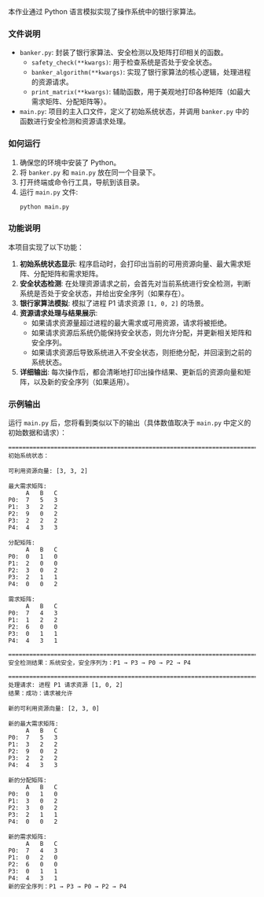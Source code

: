 本作业通过 Python 语言模拟实现了操作系统中的银行家算法。

### 文件说明

  * `banker.py`: 封装了银行家算法、安全检测以及矩阵打印相关的函数。
      * `safety_check(**kwargs)`: 用于检查系统是否处于安全状态。
      * `banker_algorithm(**kwargs)`: 实现了银行家算法的核心逻辑，处理进程的资源请求。
      * `print_matrix(**kwargs)`: 辅助函数，用于美观地打印各种矩阵（如最大需求矩阵、分配矩阵等）。
  * `main.py`: 项目的主入口文件，定义了初始系统状态，并调用 `banker.py` 中的函数进行安全检测和资源请求处理。

### 如何运行

1.  确保您的环境中安装了 Python。
2.  将 `banker.py` 和 `main.py` 放在同一个目录下。
3.  打开终端或命令行工具，导航到该目录。
4.  运行 `main.py` 文件:
    ```bash
    python main.py
    ```

### 功能说明

本项目实现了以下功能：

1.  **初始系统状态显示**: 程序启动时，会打印出当前的可用资源向量、最大需求矩阵、分配矩阵和需求矩阵。
2.  **安全状态检测**: 在处理资源请求之前，会首先对当前系统进行安全检测，判断系统是否处于安全状态，并给出安全序列（如果存在）。
3.  **银行家算法模拟**: 模拟了进程 P1 请求资源 `[1, 0, 2]` 的场景。
4.  **资源请求处理与结果展示**:
      * 如果请求资源量超过进程的最大需求或可用资源，请求将被拒绝。
      * 如果请求资源后系统仍能保持安全状态，则允许分配，并更新相关矩阵和安全序列。
      * 如果请求资源后导致系统进入不安全状态，则拒绝分配，并回滚到之前的系统状态。
5.  **详细输出**: 每次操作后，都会清晰地打印出操作结果、更新后的资源向量和矩阵，以及新的安全序列（如果适用）。

### 示例输出

运行 `main.py` 后，您将看到类似以下的输出（具体数值取决于 `main.py` 中定义的初始数据和请求）：

```
====================================================================================================
初始系统状态：

可利用资源向量: [3, 3, 2]

最大需求矩阵:
     A   B   C
P0:  7   5   3
P1:  3   2   2
P2:  9   0   2
P3:  2   2   2
P4:  4   3   3

分配矩阵:
     A   B   C
P0:  0   1   0
P1:  2   0   0
P2:  3   0   2
P3:  2   1   1
P4:  0   0   2

需求矩阵:
     A   B   C
P0:  7   4   3
P1:  1   2   2
P2:  6   0   0
P3:  0   1   1
P4:  4   3   1

====================================================================================================
安全检测结果：系统安全，安全序列为：P1 → P3 → P0 → P2 → P4

====================================================================================================
处理请求: 进程 P1 请求资源 [1, 0, 2]
结果：成功：请求被允许

新的可利用资源向量: [2, 3, 0]

新的最大需求矩阵:
     A   B   C
P0:  7   5   3
P1:  3   2   2
P2:  9   0   2
P3:  2   2   2
P4:  4   3   3

新的分配矩阵:
     A   B   C
P0:  0   1   0
P1:  3   0   2
P2:  3   0   2
P3:  2   1   1
P4:  0   0   2

新的需求矩阵:
     A   B   C
P0:  7   4   3
P1:  0   2   0
P2:  6   0   0
P3:  0   1   1
P4:  4   3   1
新的安全序列：P1 → P3 → P0 → P2 → P4
```